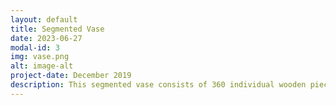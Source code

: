 ```yaml
---
layout: default
title: Segmented Vase
date: 2023-06-27
modal-id: 3
img: vase.png 
alt: image-alt
project-date: December 2019
description: This segmented vase consists of 360 individual wooden pieces (walnut, maple and purpleheart).
---
```

